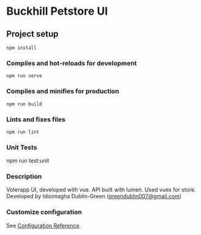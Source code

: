 # Buckhill Petstore UI

## Project setup

```
npm install
```

### Compiles and hot-reloads for development

```
npm run serve
```

### Compiles and minifies for production

```
npm run build
```

### Lints and fixes files

```
npm run lint
```

### Unit Tests

npm run test:unit

### Description

Voterapp UI, developed with vue. API built with lumen. Used vuex for store. Developed by Idisimagha Dublin-Green (greendublin007@gmail.com)

### Customize configuration

See [Configuration Reference](https://cli.vuejs.org/config/).




